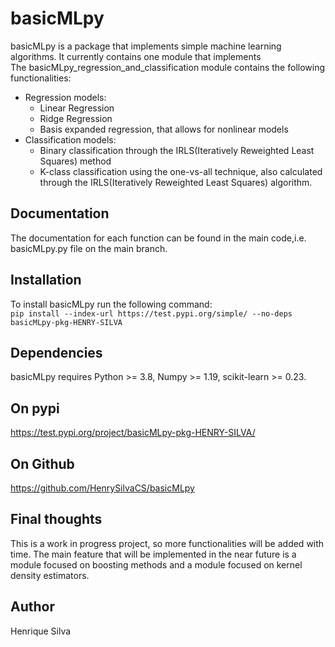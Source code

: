 # basicMLpy <br />
basicMLpy is a package that implements simple machine learning algorithms. It currently contains one module that implements  <br />
The basicMLpy_regression_and_classification module contains the following functionalities:
* Regression models:<br />
  * Linear Regression <br />
  * Ridge Regression <br />
  * Basis expanded regression, that allows for nonlinear models<br />
* Classification models:<br />
  * Binary classification through the IRLS(Iteratively Reweighted Least Squares) method<br />
  * K-class classification using the one-vs-all technique, also calculated through the IRLS(Iteratively Reweighted Least Squares) algorithm. <br />
## Documentation <br />
The documentation for each function can be found in the main code,i.e. basicMLpy.py file on the main branch.<br />
## Installation <br />
To install basicMLpy run the following command: <br />
`pip install --index-url https://test.pypi.org/simple/ --no-deps basicMLpy-pkg-HENRY-SILVA` <br />
## Dependencies <br />
basicMLpy requires Python >= 3.8, Numpy >= 1.19, scikit-learn >= 0.23. <br />
## On pypi <br />
https://test.pypi.org/project/basicMLpy-pkg-HENRY-SILVA/<br />
## On Github <br />
https://github.com/HenrySilvaCS/basicMLpy
## Final thoughts <br />
This is a work in progress project, so more functionalities will be added with time. The main feature that will be implemented in the near future is a module focused on boosting methods and a module focused on kernel density estimators.
## Author <br />
Henrique Silva

